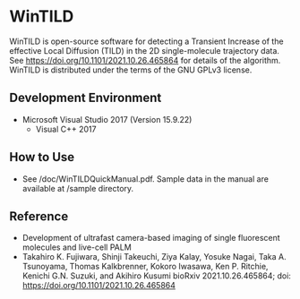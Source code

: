 # WinTILD

WinTILD is open-source software for detecting a Transient Increase of the effective Local Diffusion (TILD) in the 2D single-molecule trajectory data. See https://doi.org/10.1101/2021.10.26.465864 for details of the algorithm. WinTILD is distributed under the terms of the GNU GPLv3 license.

## Development Environment

- Microsoft Visual Studio 2017 (Version 15.9.22)
  - Visual C++ 2017 

## How to Use

- See /doc/WinTILDQuickManual.pdf. Sample data in the manual are available at /sample directory.

## Reference

- Development of ultrafast camera-based imaging of single fluorescent molecules and live-cell PALM
- Takahiro K. Fujiwara, Shinji Takeuchi, Ziya Kalay, Yosuke Nagai, Taka A. Tsunoyama, Thomas Kalkbrenner, Kokoro Iwasawa, Ken P. Ritchie, Kenichi G.N. Suzuki, and Akihiro Kusumi
bioRxiv 2021.10.26.465864; doi: https://doi.org/10.1101/2021.10.26.465864
